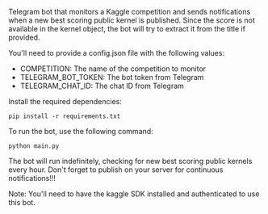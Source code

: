 Telegram bot that monitors a Kaggle competition and sends notifications when a new best scoring public kernel is published. Since the score is not available in the kernel object, the bot will try to extract it from the title if provided.

You'll need to provide a config.json file with the following values:
- COMPETITION: The name of the competition to monitor
- TELEGRAM_BOT_TOKEN: The bot token from Telegram
- TELEGRAM_CHAT_ID: The chat ID from Telegram

Install the required dependencies:
```
pip install -r requirements.txt
```

To run the bot, use the following command:
```
python main.py
```

The bot will run indefinitely, checking for new best scoring public kernels every hour. Don't forget to publish on your server for continuous notifications!!!

Note: You'll need to have the kaggle SDK installed and authenticated to use this bot.
